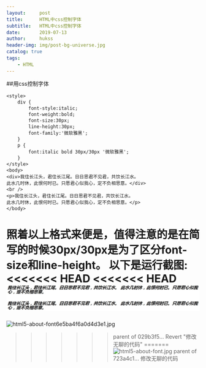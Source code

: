 ```yaml
---
layout:     post
title:      HTML中css控制字体
subtitle:   HTML中css控制字体
date:       2019-07-13
author:     hukss
header-img: img/post-bg-universe.jpg
catalog: true
tags:
    - HTML
---
```


##用css控制字体
```
<style>
	div {
		font-style:italic;
		font-weight:bold;
		font-size:30px;
		line-height:30px;
		font-family:'微软雅黑';
	}
	p {
		font:italic bold 30px/30px '微软雅黑';
	}
</style>
<body>
<div>我住长江头，君住长江尾。日日思君不见君，共饮长江水。 
此水几时休，此恨何时已。只愿君心似我心，定不负相思意。</div>
<br />
<p>我住长江头，君住长江尾。日日思君不见君，共饮长江水。 
此水几时休，此恨何时已。只愿君心似我心，定不负相思意。</p>
</body>
```
照着以上格式来便是，值得注意的是在简写的时候30px/30px是为了区分font-size和line-height。
以下是运行截图:
<<<<<<< HEAD
<<<<<<< HEAD
![avatar](../img/html5-about-font.JPG)
=======
![html5-about-font6e5ba4f6a0d4d3e1.jpg](https://z4a.net/images/2019/07/13/html5-about-font6e5ba4f6a0d4d3e1.jpg)
>>>>>>> parent of 029b3f5... Revert "修改无聊的代码"
=======
![html5-about-font.jpg](https://z4a.net/images/2019/07/13/html5-about-font.jpg)
>>>>>>> parent of 723a4c1... 修改无聊的代码

